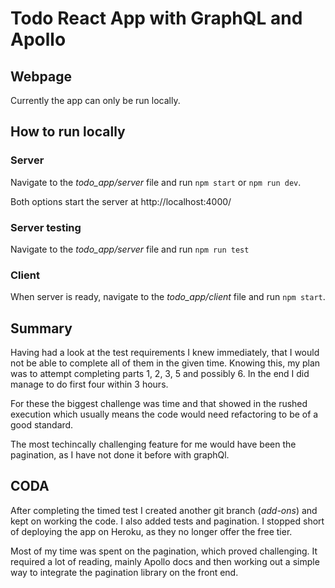 # Todo React App with GraphQL and Apollo

## Webpage

Currently the app can only be run locally.

## How to run locally

### Server

Navigate to the _todo_app/server_ file and run `npm start` or `npm run dev`.

Both options start the server at http://localhost:4000/

### Server testing

Navigate to the _todo_app/server_ file and run `npm run test`

### Client

When server is ready, navigate to the _todo_app/client_ file and run `npm start`.

## Summary

Having had a look at the test requirements I knew immediately, that I would not be able to complete all of them in the given time. Knowing this, my plan was to attempt completing parts 1, 2, 3, 5 and possibly 6. In the end I did manage to do first four within 3 hours.

For these the biggest challenge was time and that showed in the rushed execution which usually means the code would need refactoring to be of a good standard. 

The most techincally challenging feature for me would have been the pagination, as I have not done it before with graphQl. 

## CODA

After completing the timed test I created another git branch (_add-ons_) and kept on working the code. I also added tests and pagination. I stopped short of deploying the app on Heroku, as they no longer offer the free tier.

Most of my time was spent on the pagination, which proved challenging. It required a lot of reading, mainly Apollo docs and then working out a simple way to integrate the pagination library on the front end.